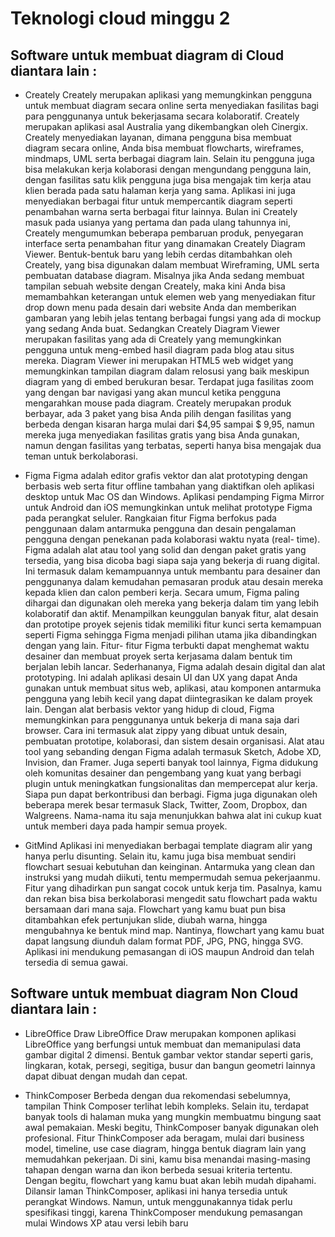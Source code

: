 # Teknologi cloud minggu 2

## Software untuk membuat diagram di Cloud diantara lain :
- Creately
Creately merupakan aplikasi yang memungkinkan pengguna untuk membuat diagram secara online serta menyediakan fasilitas bagi para penggunanya untuk bekerjasama secara kolaboratif. Creately merupakan aplikasi asal Australia yang dikembangkan oleh Cinergix.
Creately menyediakan layanan, dimana pengguna bisa membuat diagram secara online, Anda bisa membuat flowcharts, wireframes, mindmaps, UML serta berbagai diagram lain. Selain itu pengguna juga bisa melakukan kerja kolaborasi dengan mengundang pengguna lain, dengan fasilitas satu klik pengguna juga bisa mengajak tim kerja atau klien berada pada satu halaman kerja yang sama.
Aplikasi ini juga menyediakan berbagai fitur untuk mempercantik diagram seperti penambahan warna serta berbagai fitur lainnya. Bulan ini Creately masuk pada usianya yang pertama dan pada ulang tahunnya ini, Creately mengumumkan beberapa pembaruan produk, penyegaran interface serta penambahan fitur yang dinamakan Creately Diagram Viewer.
Bentuk-bentuk baru yang lebih cerdas ditambahkan oleh Creately, yang bisa digunakan dalam membuat Wireframing, UML serta pembuatan database diagram. Misalnya jika Anda sedang membuat tampilan sebuah website dengan Creately, maka kini Anda bisa memambahkan keterangan untuk elemen web yang menyediakan fitur drop down menu pada desain dari website Anda dan memberikan gambaran yang lebih jelas tentang berbagai fungsi yang ada di mockup yang sedang Anda buat.
Sedangkan Creately Diagram Viewer merupakan fasilitas yang ada di Creately yang memungkinkan pengguna untuk meng-embed hasil diagram pada blog atau situs mereka. Diagram Viewer ini merupakan  HTML5 web widget yang memungkinkan tampilan diagram dalam relosusi yang baik meskipun diagram yang di embed berukuran besar. Terdapat juga fasilitas zoom yang dengan bar navigasi yang akan muncul ketika pengguna mengarahkan mouse pada diagram.
Creately merupakan produk berbayar, ada 3 paket yang bisa Anda pilih dengan fasilitas yang berbeda dengan kisaran harga mulai dari $4,95 sampai $ 9,95, namun mereka juga menyediakan fasilitas gratis yang bisa Anda gunakan, namun dengan fasilitas yang terbatas, seperti hanya bisa mengajak dua teman untuk berkolaborasi.

- Figma
Figma adalah editor grafis vektor dan alat prototyping dengan berbasis web serta fitur offline tambahan yang diaktifkan oleh aplikasi desktop untuk Mac OS dan Windows. Aplikasi pendamping Figma Mirror untuk Android dan iOS memungkinkan untuk melihat prototype Figma pada perangkat seluler. Rangkaian fitur Figma berfokus pada penggunaan dalam antarmuka pengguna dan desain pengalaman pengguna dengan penekanan pada kolaborasi waktu nyata (real- time).
Figma adalah alat atau tool yang solid dan dengan paket gratis yang tersedia, yang bisa dicoba bagi siapa saja yang bekerja di ruang digital. Ini termasuk dalam kemampuannya untuk membantu para desainer dan penggunanya dalam kemudahan pemasaran produk atau desain mereka kepada klien dan calon pemberi kerja. Secara umum, Figma paling dihargai dan digunakan oleh mereka yang bekerja dalam tim yang lebih kolaboratif dan aktif.
Menampilkan keunggulan banyak fitur, alat desain dan prototipe proyek sejenis tidak memiliki fitur kunci serta kemampuan seperti Figma sehingga Figma menjadi pilihan utama jika dibandingkan dengan yang lain. Fitur- fitur Figma terbukti dapat menghemat waktu desainer dan membuat proyek serta kerjasama dalam bentuk tim berjalan lebih lancar.
Sederhananya, Figma adalah desain digital dan alat prototyping. Ini adalah aplikasi desain UI dan UX yang dapat Anda gunakan untuk membuat situs web, aplikasi, atau komponen antarmuka pengguna yang lebih kecil yang dapat diintegrasikan ke dalam proyek lain. Dengan alat berbasis vektor yang hidup di cloud, Figma memungkinkan para penggunanya untuk bekerja di mana saja dari browser. Cara ini termasuk alat zippy yang dibuat untuk desain, pembuatan prototipe, kolaborasi, dan sistem desain organisasi.
Alat atau tool yang sebanding dengan Figma adalah termasuk Sketch, Adobe XD, Invision, dan Framer. Juga seperti banyak tool lainnya, Figma didukung oleh komunitas desainer dan pengembang yang kuat yang berbagi plugin untuk meningkatkan fungsionalitas dan mempercepat alur kerja. Siapa pun dapat berkontribusi dan berbagi. Figma juga digunakan oleh beberapa merek besar termasuk Slack, Twitter, Zoom, Dropbox, dan Walgreens. Nama-nama itu saja menunjukkan bahwa alat ini cukup kuat untuk memberi daya pada hampir semua proyek.

- GitMind
    Aplikasi ini menyediakan berbagai template diagram alir yang hanya perlu disunting. Selain itu, kamu juga bisa membuat sendiri flowchart sesuai kebutuhan dan keinginan. Antarmuka yang clean dan instruksi yang mudah diikuti, tentu mempermudah semua pekerjaanmu.
    Fitur yang dihadirkan pun sangat cocok untuk kerja tim. Pasalnya, kamu dan rekan bisa bisa berkolaborasi mengedit satu flowchart pada waktu bersamaan dari mana saja. Flowchart yang kamu buat pun bisa ditambahkan efek pertunjukan slide, diubah warna, hingga mengubahnya ke bentuk mind map.
    Nantinya, flowchart yang kamu buat dapat langsung diunduh dalam format PDF, JPG, PNG, hingga SVG. Aplikasi ini mendukung pemasangan di iOS maupun Android dan telah tersedia di semua gawai.

## Software untuk membuat diagram Non Cloud diantara lain :
- LibreOffice Draw
    LibreOffice Draw merupakan komponen aplikasi LibreOffice yang berfungsi untuk membuat dan memanipulasi data gambar digital 2 dimensi. Bentuk gambar vektor standar seperti garis, lingkaran, kotak, persegi, segitiga, busur dan bangun geometri lainnya dapat dibuat dengan mudah dan cepat.

- ThinkComposer
    Berbeda dengan dua rekomendasi sebelumnya, tampilan Think Composer terlihat lebih kompleks. Selain itu, terdapat banyak tools di halaman muka yang mungkin membuatmu bingung saat awal pemakaian. Meski begitu, ThinkComposer banyak digunakan oleh profesional.
    Fitur ThinkComposer ada beragam, mulai dari business model, timeline, use case diagram, hingga bentuk diagram lain yang memudahkan pekerjaan. Di sini, kamu bisa menandai masing-masing tahapan dengan warna dan ikon berbeda sesuai kriteria tertentu. Dengan begitu, flowchart yang kamu buat akan lebih mudah dipahami.
    Dilansir laman ThinkComposer, aplikasi ini hanya tersedia untuk perangkat Windows. Namun, untuk menggunakannya tidak perlu spesifikasi tinggi, karena ThinkComposer mendukung pemasangan mulai Windows XP atau versi lebih baru


    



